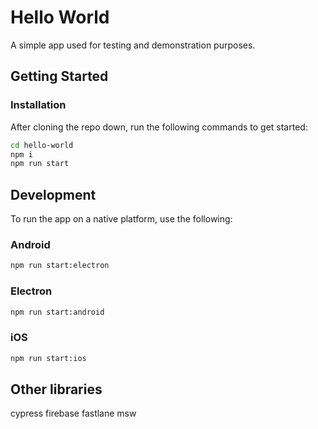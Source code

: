# Hello World

A simple app used for testing and demonstration purposes.

## Getting Started

### Installation

After cloning the repo down, run the following commands to get started:

```bash
cd hello-world
npm i
npm run start
```

## Development

To run the app on a native platform, use the following:

### Android

```bash
npm run start:electron
```

### Electron

```bash
npm run start:android
```

### iOS 

```bash
npm run start:ios
```

## Other libraries

cypress
firebase
fastlane
msw
